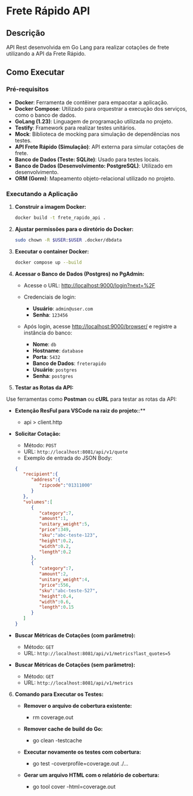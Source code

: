 # Frete Rápido API

## Descrição

API Rest desenvolvida em Go Lang para realizar cotações de frete utilizando a API da Frete Rápido.

## Como Executar

### Pré-requisitos

- **Docker**: Ferramenta de contêiner para empacotar a aplicação.
- **Docker Compose**: Utilizado para orquestrar a execução dos serviços, como o banco de dados.
- **GoLang (1.23)**: Linguagem de programação utilizada no projeto.
- **Testify**: Framework para realizar testes unitários.
- **Mock**: Biblioteca de mocking para simulação de dependências nos testes.
- **API Frete Rápido (Simulação)**: API externa para simular cotações de frete.
- **Banco de Dados (Teste: SQLite)**: Usado para testes locais.
- **Banco de Dados (Desenvolvimento: PostgreSQL)**: Utilizado em desenvolvimento.
- **ORM (Gorm)**: Mapeamento objeto-relacional utilizado no projeto.


### Executando a Aplicação

1. **Construir a imagem Docker:**

   ```bash
   docker build -t frete_rapido_api .

2. **Ajustar permissões para o diretório do Docker:**

   ```bash
   sudo chown -R $USER:$USER .docker/dbdata

3. **Executar o container Docker:**

   ```bash
   docker compose up --build   

4. **Acessar o Banco de Dados (Postgres) no PgAdmin:**

   - Acesse o URL: [http://localhost:9000/login?next=%2F](http://localhost:9000/login?next=%2F)
   - Credenciais de login:
     - **Usuário**: `admin@user.com`
     - **Senha**: `123456`

   - Após login, acesse [http://localhost:9000/browser/](http://localhost:9000/browser/) e registre a instância do banco:
     - **Nome**: `db`
     - **Hostname**: `database`
     - **Porta**: `5432`
     - **Banco de Dados**: `freterapido`
     - **Usuário**: `postgres`
     - **Senha**: `postgres`


5. **Testar as Rotas da API:**

Use ferramentas como **Postman** ou **cURL** para testar as rotas da API:

- **Extenção ResFul para VSCode na raiz do projeto:**:**

   - api > client.http

- **Solicitar Cotação:**
  - Método: `POST`
  - URL: `http://localhost:8081/api/v1/quote`
  - Exemplo de entrada do JSON Body:
   ```json
   {
      "recipient":{
         "address":{
            "zipcode":"01311000"
         }
      },
      "volumes":[
         {
            "category":7,
            "amount":1,
            "unitary_weight":5,
            "price":349,
            "sku":"abc-teste-123",
            "height":0.2,
            "width":0.2,
            "length":0.2
         },
         {
            "category":7,
            "amount":2,
            "unitary_weight":4,
            "price":556,
            "sku":"abc-teste-527",
            "height":0.4,
            "width":0.6,
            "length":0.15
         }
      ]
   }

- **Buscar Métricas de Cotações (com parâmetro):**
  - Método: `GET`
  - URL: `http://localhost:8081/api/v1/metrics?last_quotes=5`

- **Buscar Métricas de Cotações (sem parâmetro):**
  - Método: `GET`
  - URL: `http://localhost:8081/api/v1/metrics`


6. **Comando para Executar os Testes:**

   - **Remover o arquivo de cobertura existente:**

      - rm coverage.out

   - **Remover cache de build do Go:**

      - go clean -testcache

   - **Executar novamente os testes com cobertura:**

      - go test -coverprofile=coverage.out ./...

   - **Gerar um arquivo HTML com o relatório de cobertura:**

      - go tool cover -html=coverage.out
